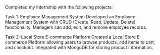 Completed my internship with the following projects:

Task 1: Employee Management System
Developed an Employee Management System with CRUD (Create, Read, Update, Delete) functionality. Managers can add, edit, and remove employee records.

Task 2: Local Store E-commerce Platform
Created a Local Store E-commerce Platform allowing users to browse products, add items to cart, and checkout. Integrated with MongoDB for storing product information.
